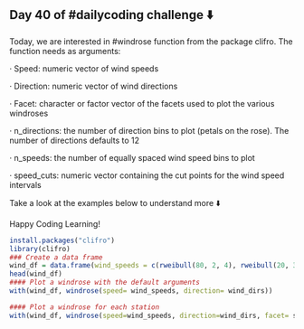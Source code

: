## Day 40 of #dailycoding challenge ⬇️

Today, we are interested in #windrose function from the package clifro.
The function needs as arguments:

· Speed: numeric vector of wind speeds

· Direction: numeric vector of wind directions

· Facet: character or factor vector of the facets used to plot the various windroses

· n_directions: the number of direction bins to plot (petals on the rose). The number of directions defaults to 12

· n_speeds: the number of equally spaced wind speed bins to plot

· speed_cuts: numeric vector containing the cut points for the wind speed intervals

Take a look at the examples below to understand more ⬇️

Happy Coding Learning!

``` r
install.packages("clifro")
library(clifro)
### Create a data frame
wind_df = data.frame(wind_speeds = c(rweibull(80, 2, 4), rweibull(20, 3, 9)),wind_dirs = c(rnorm(80, 135, 55),rnorm(20, 315, 35)) %% 360,station = rep(rep(c("Station A", "Station B"), 2),rep(c(40, 10), each = 2)))
head(wind_df)
#### Plot a windrose with the default arguments
with(wind_df, windrose(speed= wind_speeds, direction= wind_dirs))

#### Plot a windrose for each station
with(wind_df, windrose(speed=wind_speeds, direction=wind_dirs, facet= station, n_col = 2))
 ```
